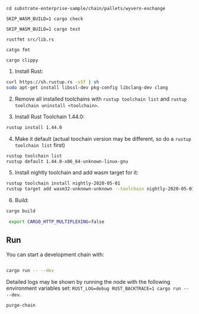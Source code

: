 ```
cd substrate-enterprise-sample/chain/pallets/wyvern-exchange

SKIP_WASM_BUILD=1 cargo check
```



```
SKIP_WASM_BUILD=1 cargo test
```


```
rustfmt src/lib.rs 
```

```
catgo fmt

cargo clippy
```


1. Install Rust:

```bash
curl https://sh.rustup.rs -sSf | sh
sudo apt-get install libssl-dev pkg-config libclang-dev clang
```

2. Remove all installed toolchains with `rustup toolchain list` and `rustup toolchain uninstall <toolchain>`.

3. Install Rust Toolchain 1.44.0:

```bash
rustup install 1.44.0
```

4. Make it default (actual toochain version may be different, so do a `rustup toolchain list` first)
```bash
rustup toolchain list
rustup default 1.44.0-x86_64-unknown-linux-gnu
```

5. Install nightly toolchain and add wasm target for it:

```bash
rustup toolchain install nightly-2020-05-01
rustup target add wasm32-unknown-unknown --toolchain nightly-2020-05-01-x86_64-unknown-linux-gnu
```

6. Build:
```bash
cargo build
```
```bash
 export CARGO_HTTP_MULTIPLEXING=false
```
## Run

You can start a development chain with:

```bash

cargo run -- --dev
```

Detailed logs may be shown by running the node with the following environment variables set: `RUST_LOG=debug RUST_BACKTRACE=1 cargo run -- --dev`.

```bash
purge-chain
```